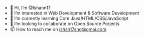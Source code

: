 - 👋 Hi, I’m @Ishann17
- 👀 I’m interested in Web Development & Software Development 
- 🌱 I’m currently learning Core Java/HTML/CSS/JavaScript
- 💞️ I’m looking to collaborate on Open Source Porjects
- 📫 How to reach me on ishan17sng@gmai.com

<!---
Ishann17/Ishann17 is a ✨ special ✨ repository because its `README.md` (this file) appears on your GitHub profile.
You can click the Preview link to take a look at your changes.
--->
